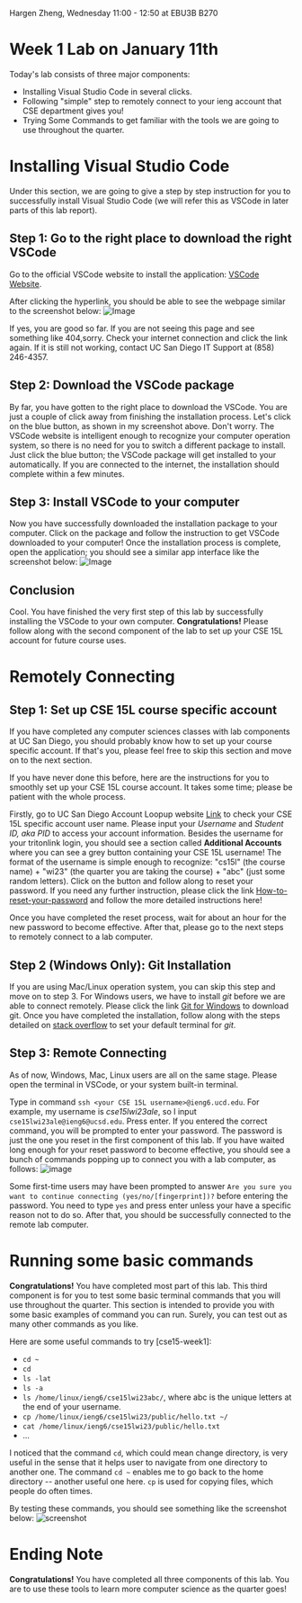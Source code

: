 Hargen Zheng, Wednesday 11:00 - 12:50 at EBU3B B270

# Week 1 Lab on January 11th 
Today's lab consists of three major components:
* Installing Visual Studio Code in several clicks.
* Following "simple" step to remotely connect to your ieng account that CSE department gives you!
* Trying Some Commands to get familiar with the tools we are going to use throughout the quarter.
# Installing Visual Studio Code
Under this section, we are going to give a step by step instruction for you to successfully install Visual Studio Code (we will refer this as VSCode in later parts of this lab report). 
## Step 1: Go to the right place to download the right VSCode
Go to the official VSCode website to install the application: [VSCode Website](https://code.visualstudio.com/). 

After clicking the hyperlink, you should be able to see the webpage similar to the screenshot below:
![Image](vscode-web.png)

If yes, you are good so far. If you are not seeing this page and see something like 404,sorry. Check your internet connection and click the link again. If it is still not working, contact UC San Diego IT Support at (858) 246-4357.

## Step 2: Download the VSCode package
By far, you have gotten to the right place to download the VSCode. You are just a couple of click away from finishing the installation process. 
Let's click on the blue button, as shown in my screenshot above. Don't worry. The VSCode website is intelligent enough to recognize your computer operation system, so there is no need for you to switch a different package to install. Just click the blue button; the VSCode package will get installed to your automatically. If you are connected to the internet, the installation should complete within a few minutes. 

## Step 3: Install VSCode to your computer
Now you have successfully downloaded the installation package to your computer. Click on the package and follow the instruction to get VSCode downloaded to your computer! Once the installation process is complete, open the application; you should see a similar app interface like the screenshot below:
![Image](vscode.png)

## Conclusion
Cool. You have finished the very first step of this lab by successfully installing the VSCode to your own computer. **Congratulations!** Please follow along with the second component of the lab to set up your CSE 15L account for future course uses.

# Remotely Connecting

## Step 1: Set up CSE 15L course specific account
If you have completed any computer sciences classes with lab components at UC San Diego, you should probably know how to set up your course specific account. If that's you, please feel free to skip this section and move on to the next section.

If you have never done this before, here are the instructions for you to smoothly set up your CSE 15L course account. It takes some time; please be patient with the whole process.

Firstly, go to UC San Diego Account Loopup website [Link](https://sdacs.ucsd.edu/~icc/index.php) to check your CSE 15L specific account user name. Please input your *Username* and *Student ID, aka PID* to access your account information. Besides the username for your tritonlink login, you should see a section called **Additional Accounts** where you can see a grey button containing your CSE 15L username! The format of the username is simple enough to recognize: "cs15l" (the course name) + "wi23" (the quarter you are taking the course) + "abc" (just some random letters). Click on the button and follow along to reset your password. If you need any further instruction, please click the link [How-to-reset-your-password](https://sdacs.ucsd.edu/~icc/index.php) and follow the more detailed instructions here!

Once you have completed the reset process, wait for about an hour for the new password to become effective. After that, please go to the next steps to remotely connect to a lab computer.

## Step 2 (Windows Only): Git Installation
If you are using Mac/Linux operation system, you can skip this step and move on to step 3. For Windows users, we have to install *git* before we are able to connect remotely. Please click the link [Git for Windows](https://gitforwindows.org/) to download git. Once you have completed the installation, follow along with the steps detailed on [stack overflow](https://stackoverflow.com/questions/42606837/how-do-i-use-bash-on-windows-from-the-visual-studio-code-integrated-terminal/50527994#50527994) to set your default terminal for *git*.

## Step 3: Remote Connecting
As of now, Windows, Mac, Linux users are all on the same stage. Please open the terminal in VSCode, or your system built-in terminal.

Type in command `ssh <your CSE 15L username>@ieng6.ucd.edu`. For example, my username is *cse15lwi23ale*, so I input `cse15lwi23ale@ieng6@ucsd.edu`. Press enter. If you entered the correct command, you will be prompted to enter your password. The password is just the one you reset in the first component of this lab. If you have waited long enough for your reset password to become effective, you should see a bunch of commands popping up to connect you with a lab computer, as follows:
![image](command.png)

Some first-time users may have been prompted to answer `Are you sure you want to continue connecting (yes/no/[fingerprint])?` before entering the password. You need to type `yes` and press enter unless your have a specific reason not to do so. After that, you should be successfully connected to the remote lab computer. 

# Running some basic commands
**Congratulations!** You have completed most part of this lab. This third component is for you to test some basic terminal commands that you will use throughout the quarter. This section is intended to provide you with some basic examples of command you can run. Surely, you can test out as many other commands as you like. 

Here are some useful commands to try [cse15-week1]:
* `cd ~`
* `cd`
* `ls -lat`
* `ls -a`
* `ls /home/linux/ieng6/cse15lwi23abc/`, where abc is the unique letters at the end of your username.
* `cp /home/linux/ieng6/cse15lwi23/public/hello.txt ~/`
* `cat /home/linux/ieng6/cse15lwi23/public/hello.txt`
* ...

I noticed that the command `cd`, which could mean change directory, is very useful in the sense that it helps user to navigate from one directory to another one. The command `cd ~` enables me to go back to the home directory -- another useful one here. `cp` is used for copying files, which people do often times.

By testing these commands, you should see something like the screenshot below:
![screenshot](commands.png)

# Ending Note
**Congratulations!** You have completed all three components of this lab. You are to use these tools to learn more computer science as the quarter goes!

